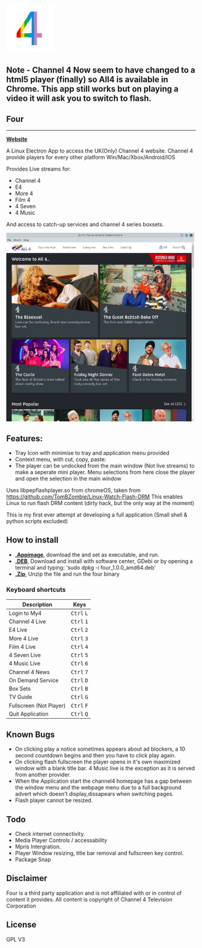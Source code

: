 <img src="https://github.com/FYDesktop/FOUR/blob/master/icons/icon.png" width="128">

## Note - Channel 4 Now seem to have changed to a html5 player (finally) so All4 is available in Chrome. This app still works but on playing a video it will ask you to switch to flash.

## Four  
--------
**[Website](https://www.freeyourdesktop.com/)**

A Linux Electron App to access the UK(Only) Channel 4 website. Channel 4 provide players for every other platform Win/Mac/Xbox/Android/IOS

Provides Live streams for:
- Channel 4
- E4
- More 4
- Film 4
- 4 Seven
- 4 Music

And access to catch-up services and channel 4 series boxsets.

<img src="https://github.com/FYDesktop/FOUR/blob/master/screenshot.jpg" width="500" height="500">

## Features:
- Tray Icon with minimise to tray and application menu provided
- Context menu, with cut, copy, paste: 
- The player can be undocked from the main window (Not live streams) to make a seperate mini player. Menu selections from here close the player and open the selection in the main window 


Uses libpepflashplayer.so from chromeOS, taken from https://github.com/TomBZombie/Linux-Watch-Flash-DRM
This enables Linux to run flash DRM content (dirty hack, but the only way at the moment)

This is my first ever attempt at developing a full application (Small shell & python scripts excluded)

## How to install

- [**.Appimage**](https://github.com/FYDesktop/FOUR/releases/download/1.0.0/four-1.0.0-x86_64.AppImage), download the and set as executable, and run.
- [**.DEB**](https://github.com/FYDesktop/FOUR/releases/download/1.0.0/four_1.0.0_amd64.deb), Download and install with software center, GDebi or by opening a terminal and typing:
'sudo dpkg -i four_1.0.0_amd64.deb'
- [**.Zip**](https://github.com/FYDesktop/FOUR/releases/download/1.0.0/four.zip
), Unzip the file and run the four binary

### Keyboard shortcuts

Description            | Keys
-----------------------| -----------------------
Login to My4           | <kbd>Ctrl</kbd> <kbd>L</kbd>
Channel 4 Live         | <kbd>Ctrl</kbd> <kbd>1</kbd>
E4 Live                | <kbd>Ctrl</kbd> <kbd>2</kbd>
More 4 Live            | <kbd>Ctrl</kbd> <kbd>3</kbd>
Film 4 Live            | <kbd>Ctrl</kbd> <kbd>4</kbd>
4 Seven Live           | <kbd>Ctrl</kbd> <kbd>5</kbd>
4 Music Live           | <kbd>Ctrl</kbd> <kbd>6</kbd>
Channel 4 News         | <kbd>Ctrl</kbd> <kbd>7</kbd>
On Demand Service      | <kbd>Ctrl</kbd> <kbd>D</kbd>
Box Sets               | <kbd>Ctrl</kbd> <kbd>B</kbd>
TV Guide               | <kbd>Ctrl</kbd> <kbd>G</kbd>
Fullscreen (Not Player)| <kbd>Ctrl</kbd> <kbd>F</kbd>
Quit Application       | <kbd>Ctrl</kbd> <kbd>Q</kbd>   
       
 
## Known Bugs

- On clicking play a notice sometimes appears about ad blockers, a 10 second countdown begins and then you have to click play again.
- On clicking flash fullscreen the player opens in it's own maximized window with a blank title bar. 4 Music live is the exception as it is served from another provider.
- When the Application start the channel4 homepage has a gap between the window menu and the webpage menu due to a full background advert which doesn't display,dissapears when switching pages.
- Flash player cannot be resized.

## Todo

- Check internet connectivity.
- Media Player Controls / accessability
- Mpris Intergration.
- Player Window resizing, title bar removal and fullscreen key control.
- Package Snap

## Disclaimer

Four is a third party application and is not affiliated with or in control of content it provides. All content is copyright of Channel 4 Television Corporation

## License
GPL V3
